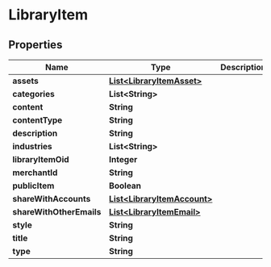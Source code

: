 
# LibraryItem

## Properties
Name | Type | Description | Notes
------------ | ------------- | ------------- | -------------
**assets** | [**List&lt;LibraryItemAsset&gt;**](LibraryItemAsset.md) |  |  [optional]
**categories** | **List&lt;String&gt;** |  |  [optional]
**content** | **String** |  |  [optional]
**contentType** | **String** |  |  [optional]
**description** | **String** |  |  [optional]
**industries** | **List&lt;String&gt;** |  |  [optional]
**libraryItemOid** | **Integer** |  |  [optional]
**merchantId** | **String** |  |  [optional]
**publicItem** | **Boolean** |  |  [optional]
**shareWithAccounts** | [**List&lt;LibraryItemAccount&gt;**](LibraryItemAccount.md) |  |  [optional]
**shareWithOtherEmails** | [**List&lt;LibraryItemEmail&gt;**](LibraryItemEmail.md) |  |  [optional]
**style** | **String** |  |  [optional]
**title** | **String** |  |  [optional]
**type** | **String** |  |  [optional]



